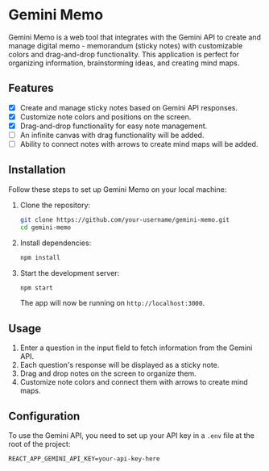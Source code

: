 # Gemini Memo

Gemini Memo is a web tool that integrates with the Gemini API to create and manage digital memo - memorandum (sticky notes) with customizable colors and drag-and-drop functionality. This application is perfect for organizing information, brainstorming ideas, and creating mind maps.

## Features

- [x] Create and manage sticky notes based on Gemini API responses.
- [x] Customize note colors and positions on the screen.
- [x] Drag-and-drop functionality for easy note management.
- [ ] An infinite canvas with drag functionality will be added.
- [ ] Ability to connect notes with arrows to create mind maps will be added.

## Installation

Follow these steps to set up Gemini Memo on your local machine:

1. Clone the repository:

   ```bash
   git clone https://github.com/your-username/gemini-memo.git
   cd gemini-memo
   ```

2. Install dependencies:

   ```bash
   npm install
   ```

3. Start the development server:

   ```bash
   npm start
   ```

   The app will now be running on `http://localhost:3000`.

## Usage

1. Enter a question in the input field to fetch information from the Gemini API.
2. Each question's response will be displayed as a sticky note.
3. Drag and drop notes on the screen to organize them.
4. Customize note colors and connect them with arrows to create mind maps.

## Configuration

To use the Gemini API, you need to set up your API key in a `.env` file at the root of the project:

```plaintext
REACT_APP_GEMINI_API_KEY=your-api-key-here
```
